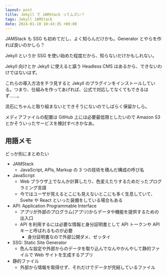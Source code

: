 ```yaml
---
layout: post
title: Jekyll で JAMStack ってムズい？
tags: Jekyll JAMStack
date: 2024-01-10 10:43:35 +09:00
---
```


JAMStack も SSG も初めてだし、よく知らんだけかも。Generator とやらを作れば良いのかしら？

<!-- more -->


Jekyll というか SSG を使い始めた程度だから、知らないだけかもしれない。

Jekyll 向けとか Jekyll に使えると謳う Headless CMS はあるから、できないわけではないはず。

これらの導入方法をチラ見すると Jekyll のプラグインをインストールしている。つまり、仕組みを作ってあげれば、公式で対応してなくてもできるはず……。

流石にちゃんと取り組まないとできそうにないのでしばらく保留かしら。

メディアファイルの配置は GitHub 上には必要最低限としたいので Amazon S3 とかそういったサービスを検討すべきかなあ。

## 用語メモ

どっか別にまとめたい

- JAMStack
  - JavaScript, APIs, Markup の 3 つの技術を積んだ構成の呼び名
- JavaScript
  - Web ブラウザ上でなんか計算したり、色変えたりするためだったプログラミング言語
  - 今ではユーザが見えるとこにも見えないとこにも多く生息していて、Svelte や React といった装備をしている場合もある
- API: Application Programmable Interface
  - アプリが外部のプログラム(アプリ)からデータや機能を提供するための出入口
  - API を利用するには必要な情報と身分証明書として API トークンや API キーと呼ばれるものが必要
    - 身分証明書なので外部公開ダメ、ゼッタイ
- SSG: Static Site Generator
  - 色んな設定や外部からのデータを取り込んでなんやかんやして静的ファイルで Web サイトを生成するアプリ
- 静的ファイル
  - 外部から情報を取得せず、それだけでデータが完結しているファイル
